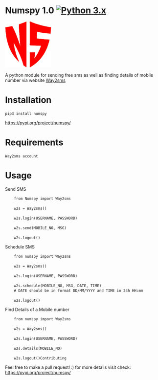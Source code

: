 # Numspy 1.0 [![Python 3.x](https://img.shields.io/badge/Made%20with-Python3.x-1f425f.svg)](http://www.python.org/download/)

<img src="logo.png" alt="NumSpy logo" width="150px" height="150px"/>

A python module for sending free sms as well as finding details of mobile number via website 
<a href="http://www.way2sms.com">Way2sms</a>


# Installation
```
pip3 install numspy
```
<a href="https://pypi.org/project/numspy/
">https://pypi.org/project/numspy/</a>

# Requirements
```
Way2sms account

```

# Usage

Send SMS

```
    from Numspy import Way2sms

    w2s = Way2sms()

    w2s.login(USERNAME, PASSWORD)

    w2s.send(MOBILE_NO, MSG)

    w2s.logout()
```

Schedule SMS

```
    from numspy import Way2sms

    w2s = Way2sms()

    w2s.login(USERNAME, PASSWORD)

    w2s.schedule(MOBILE_NO, MSG, DATE, TIME)
    # DATE should be in format DD/MM/YYYY and TIME in 24h HH:mm

    w2s.logout()
```

Find Details of a Mobile number

```
    from numspy import Way2sms

    w2s = Way2sms()

    w2s.login(USERNAME, PASSWORD)

    w2s.details(MOBILE_NO)

    w2s.logout()Contributing
```

Feel free to make a pull request! :)
for more details visit check: 
<a href="https://pypi.org/project/numspy/
">https://pypi.org/project/numspy/</a>
